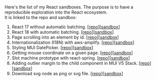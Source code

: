 Here's the list of my React sandboxes.
The purpose is to have a reproducible exploration into the React ecosystem.  
It is linked to the repo and sandbox:
1. React 17 without automatic batching. [[repo](https://github.com/artidata/react17-without-automatic-batching)][[sandbox](https://codesandbox.io/s/github/artidata/react17-without-automatic-batching)]
2. React 18 with automatic batching. [[repo](https://github.com/artidata/react18-with-automatic-batching)][[sandbox](https://codesandbox.io/s/github/artidata/react18-with-automatic-batching)]
3. Page scrolling into an element by id. [[repo](https://github.com/artidata/scrollIntoView)][[sandbox](https://codesandbox.io/s/github/artidata/scrollIntoView)]
4. Internationalization (I18N) with aws-amplify. [[repo](https://github.com/artidata/amplify-i18n)][[sandbox](https://codesandbox.io/s/github/artidata/amplify-i18n)]
5. Styling MUI DatePicker. [[repo](https://github.com/artidata/styling-mui-datepicker)][[sandbox](https://codesandbox.io/s/github/artidata/styling-mui-datepicker)] 
6. Getting mouse coordinate on a given page. [[repo](https://github.com/artidata/mouse-coordinate)][[sandbox](https://codesandbox.io/s/github/artidata/mouse-coordinate)]
7. Slot machine prototype with react-spring. [[repo](https://github.com/artidata/slot-react-spring)][[sandbox](https://codesandbox.io/s/github/artidata/slot-react-spring)]
8. Adding outlier margin to the child component in MUI V5 Stack. [[repo](https://github.com/artidata/mui-v5-stack-outlier)][[sandbox](https://codesandbox.io/s/github/artidata/mui-v5-stack-outlier)] 
9. Download svg node as png or svg file. [[repo](https://github.com/artidata/svg-to-png-or-svg)][[sandbox](https://codesandbox.io/s/github/artidata/svg-to-png-or-svg)]